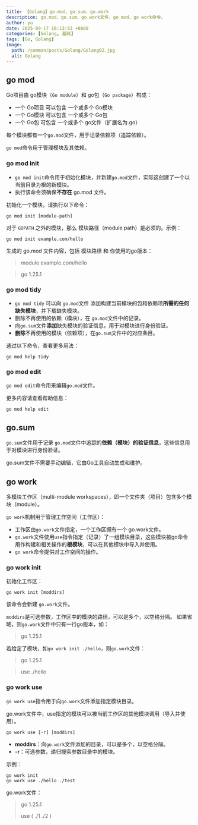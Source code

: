 ```yaml
---
title: 【Golang】go.mod、go.sum、go.work
description: go.mod、go.sum、go.work文件，go mod、go work命令。
author: yu
date: 2025-09-17 16:13:53 +0800
categories: [Golang, 基础]
tags: [Go, Golang]
image:
  path: /common/posts/Golang/Golang02.jpg
  alt: Golang
---
```



## go mod

Go项目由 go模块（`Go module`）和 go包（`Go package`）构成：
- 一个 Go项目 可以包含 一个或多个 Go模块
- 一个 Go模块 可以包含 一个或多个 Go包
- 一个 Go包 可包含 一个或多个 go文件（扩展名为.go）

每个模块都有一个`go.mod`文件，用于记录依赖项（追踪依赖）。

`go mod`命令用于管理模块及其依赖。

### go mod init

- `go mod init`命令用于初始化模块，并新建`go.mod`文件，实际这创建了一个以当前目录为根的新模块。
- 执行该命令须确保**不存在** go.mod 文件。

初始化一个模块，请执行以下命令：
```shell
go mod init [module-path]
```
对于 `GOPATH` 之外的模块，那么 模块路径（module path）是必须的。示例：
```shell
go mod init example.com/hello
```
生成的 go.mod 文件内容，包括 模块路径 和 你使用的go版本：
>module example.com/hello

>go 1.25.1


### go mod tidy

- `go mod tidy` 可以向 `go.mod`文件 添加构建当前模块的包和依赖项**所需的任何缺失模块**，并下载缺失模块。
- 删除不再使用的依赖（模块），在 `go.mod`文件中的记录。
- 向`go.sum`文件**添加**缺失模块的验证信息，用于对模块进行身份验证。
- **删除**不再使用的模块（依赖项），在`go.sum`文件中的对应条目。

通过以下命令，查看更多用法：
```shell
go mod help tidy
```

### go mod edit

`go mod edit`命令用来编辑`go.mod`文件。

更多内容请查看帮助信息：
```shell
go mod help edit
```

## go.sum

`go.sum`文件用于记录 `go.mod`文件中追踪的**依赖（模块）的验证信息**，这些信息用于对模块进行身份验证。

go.sum文件不需要手动编辑，它由Go工具自动生成和维护。

## go work

多模块工作区（multi-module workspaces），即一个文件夹（项目）包含多个模块（module）。

`go work`机制用于管理工作空间（工作区）：
- 工作区由`go.work`文件指定，一个工作区拥有一个 go.work文件。
- `go.work`文件使用`use`指令指定（记录）了一组模块目录，这些模块被go命令用作构建和相关操作的**根模块**，可以在其他模块中导入并使用。
- `go work`命令提供对工作空间的操作。


### go work init

初始化工作区：
```shell
go work init [moddirs]
```
该命令会新建 `go.work`文件。

`moddirs`是可选参数，工作区中的模块的路径，可以是多个，以空格分隔。
如果省略，则`go.work`文件中只有一行go版本，如：
>go 1.25.1

若给定了模块，如`go work init ./hello`，则`go.work`文件：
>go 1.25.1

>use ./hello

### go work use

`go work use`指令用于向`go.work`文件添加指定模块目录。

go.work文件中，use指定的模块可以被当前工作区的其他模块调用（导入并使用）。

```shell
go work use [-r] [moddirs]
```
- **moddirs**：向`go.work`文件添加的目录，可以是多个，以空格分隔。
- **-r**：可选参数，递归搜索参数目录中的模块。

示例：
```shell
go work init
go work use ./hello ./test
```
go.work文件：
>go 1.25.1
>
>use (
>        ./1
>        ./2
>)


